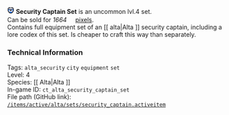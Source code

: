 ![ ](https://raw.githubusercontent.com/Ceterai/Enternia/main/items/active/alta/sets/security_captain.png) **Security Captain Set** is an uncommon lvl.4 set.  
Can be sold for *1664* <img src="https://starbounder.org/mediawiki/images/2/21/Pixel.png" width="12" height="16"/> [pixels](https://starbounder.org/Pixel).  
Contains full equipment set of an [[ alta|Alta ]] security captain, including a lore codex of this set.
Is cheaper to craft this way than separately.

### Technical Information

Tags: `alta_security` `city` `equipment` `set`  
Level: 4  
Species: [[ Alta|Alta ]]  
In-game ID: `ct_alta_security_captain_set`  
File path (GitHub link): [`/items/active/alta/sets/security_captain.activeitem`](https://github.com/Ceterai/Enternia/blob/main/items/active/alta/sets/security_captain.activeitem)

